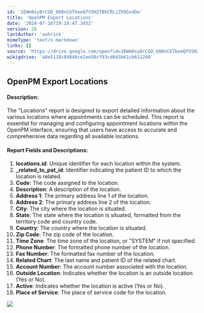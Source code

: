```yaml
---
id: '1EWm0sy8rCGD_608nCbTkeeQfVSHZfBkCRLjZh9GxdDw'
title: 'OpenPM Export Locations'
date: '2024-07-16T19:10:47.345Z'
version: 26
lastAuthor: 'auhrick'
mimeType: 'text/x-markdown'
links: []
source: 'https://drive.google.com/open?id=1EWm0sy8rCGD_608nCbTkeeQfVSHZfBkCRLjZh9GxdDw'
wikigdrive: 'a0e5118c84846ce2ee58cf93cd6d3b61cb6112d4'
---
```

## OpenPM Export Locations

#### Description:

The "Locations" report is designed to export detailed information about the various locations where appointments can be scheduled. This report is essential for managing and configuring appointment locations within the OpenPM interface, ensuring that users have access to accurate and comprehensive data regarding all available locations.

#### Report Fields and Descriptions:

1. <strong>locations.id</strong>: Unique identifier for each location within the system.
2. <strong>_related_to_pat_id</strong>: Identifier indicating the patient ID to which the location is related.
3. <strong>Code</strong>: The code assigned to the location.
4. <strong>Description</strong>: A description of the location.
5. <strong>Address 1</strong>: The primary address line 1 of the location.
6. <strong>Address 2</strong>: The primary address line 2 of the location.
7. <strong>City</strong>: The city where the location is situated.
8. <strong>State</strong>: The state where the location is situated, formatted from the territory code and country code.
9. <strong>Country</strong>: The country where the location is situated.
10. <strong>Zip Code</strong>: The zip code of the location.
11. <strong>Time Zone</strong>: The time zone of the location, or "SYSTEM" if not specified.
12. <strong>Phone Number</strong>: The formatted phone number of the location.
13. <strong>Fax Number</strong>: The formatted fax number of the location.
14. <strong>Related Chart</strong>: The last name and patient ID of the related chart.
15. <strong>Account Number</strong>: The account number associated with the location.
16. <strong>Outside Location</strong>: Indicates whether the location is an outside location (Yes or No).
17. <strong>Active</strong>: Indicates whether the location is active (Yes or No).
18. <strong>Place of Service</strong>: The place of service code for the location.

![](../openpm-export-locations.assets/57eec28c9d3f4b2e4decc7053c7a2edb.png)
